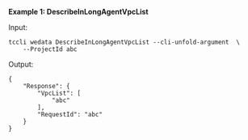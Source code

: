 **Example 1: DescribeInLongAgentVpcList**



Input: 

```
tccli wedata DescribeInLongAgentVpcList --cli-unfold-argument  \
    --ProjectId abc
```

Output: 
```
{
    "Response": {
        "VpcList": [
            "abc"
        ],
        "RequestId": "abc"
    }
}
```

